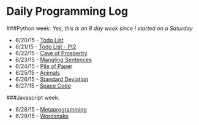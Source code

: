 # Daily Programming Log
###Python week:
*Yes, this is an 8 day week since I started on a Saturday*
* 6/20/15 - [Todo List](https://github.com/trvrsalom/dailyprogrammer/tree/master/Week_1/6:20:15)
* 6/21/15 - [Todo List - Pt2](https://github.com/trvrsalom/dailyprogrammer/tree/master/Week_1/6:21:15)
* 6/22/15 - [Cave of Prosperity](https://github.com/trvrsalom/dailyprogrammer/tree/master/Week_1/6:22:15)
* 6/23/15 - [Mangling Sentences](https://github.com/trvrsalom/dailyprogrammer/tree/master/Week_1/6:23:15)
* 6/24/15 - [Pile of Paper](https://github.com/trvrsalom/dailyprogrammer/tree/master/Week_1/6:24:15)
* 6/25/15 - [Animals](https://github.com/trvrsalom/dailyprogrammer/tree/master/Week_1/6:25:15)
* 6/26/15 - [Standard Deviation](https://github.com/trvrsalom/dailyprogrammer/tree/master/Week_1/6:26:15)
* 6/27/15 - [Space Code](https://github.com/trvrsalom/dailyprogrammer/tree/master/Week_1/6:27:15)

###Javascript week:
* 6/28/15 - [Metaprogramming](https://github.com/trvrsalom/dailyprogrammer/tree/master/Week_2/6:28:15)
* 6/29/15 - [Wordsnake](https://github.com/trvrsalom/dailyprogrammer/tree/master/Week_2/6:29:15)